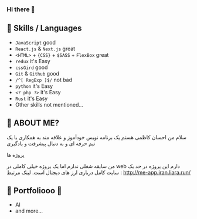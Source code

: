 ### Hi there 👋

## 👯 Skills / Languages

- `JavaScript` good
- `React.js` & `Next.js` great
- `<HTML>` + `{CSS}` + `$SASS` + `FlexBox` great
- `redux` it's Easy
- `cssGird` good
- `Git` & `Github` good
- `/^[ RegExp ]$/` not bad
- `python` it's Easy
- `<? php ?>` it's Easy
- `Rust` it's Easy
- Other skills not mentioned...

## 🤔 ABOUT ME?

سلام من احسان کاظمی هستم یک برنامه نویس خودآموز و علاقه مند به همکاری با یک تیم حرفه ای و به دنبال پیشرفت و یادگیری

پروژه ها

من سابقه شغلی ندارم اما یک پروژه خیلی کاملی در web دارم
این پروژه در حد یک سایت کامل درباری ارز های دیجتال است.
لینک مرتبط : http://me-app.iran.liara.run/

## 💬 Portfoliooo 🎵

- AI
- and more...
